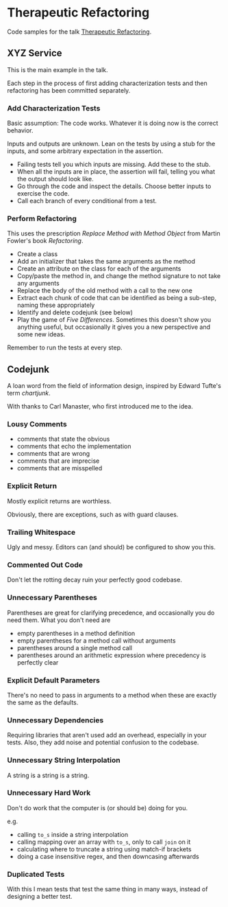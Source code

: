 # Therapeutic Refactoring

Code samples for the talk [Therapeutic Refactoring](http://confreaks.com/videos/1071-cascadiaruby2012-therapeutic-refactoring "Watch on Confreaks").

## XYZ Service

This is the main example in the talk.

Each step in the process of first adding characterization tests
and then refactoring has been committed separately.

### Add Characterization Tests

Basic assumption: The code works. Whatever it is doing now is the correct behavior.

Inputs and outputs are unknown. Lean on the tests by using a stub for the inputs, and
some arbitrary expectation in the assertion.

* Failing tests tell you which inputs are missing. Add these to the stub.
* When all the inputs are in place, the assertion will fail, telling you what the output should look like.
* Go through the code and inspect the details. Choose better inputs to exercise the code.
* Call each branch of every conditional from a test.

### Perform Refactoring

This uses the prescription *Replace Method with Method Object* from Martin
Fowler's book _Refactoring_.

* Create a class
* Add an initializer that takes the same arguments as the method
* Create an attribute on the class for each of the arguments
* Copy/paste the method in, and change the method signature to not take any arguments
* Replace the body of the old method with a call to the new one
* Extract each chunk of code that can be identified as being a sub-step, naming these appropriately
* Identify and delete codejunk (see below)
* Play the game of *Five Differences*. Sometimes this doesn't show you anything useful,
  but occasionally it gives you a new perspective and some new ideas.

Remember to run the tests at every step.

## Codejunk

A loan word from the field of information design, inspired by Edward Tufte's
term _chartjunk_.

With thanks to Carl Manaster, who first introduced me to the idea.

### Lousy Comments

* comments that state the obvious
* comments that echo the implementation
* comments that are wrong
* comments that are imprecise
* comments that are misspelled

### Explicit Return

Mostly explicit returns are worthless.

Obviously, there are exceptions, such as with guard clauses.

### Trailing Whitespace

Ugly and messy. Editors can (and should) be configured to show you this.

### Commented Out Code

Don't let the rotting decay ruin your perfectly good codebase.

### Unnecessary Parentheses

Parentheses are great for clarifying precedence, and occasionally you do need them.
What you don't need are

* empty parentheses in a method definition
* empty parentheses for a method call without arguments
* parentheses around a single method call
* parentheses around an arithmetic expression where precedency is perfectly clear

### Explicit Default Parameters

There's no need to pass in arguments to a method when these are exactly
the same as the defaults.

### Unnecessary Dependencies

Requiring libraries that aren't used add an overhead, especially in your tests.
Also, they add noise and potential confusion to the codebase.

### Unnecessary String Interpolation

A string is a string is a string.

### Unnecessary Hard Work

Don't do work that the computer is (or should be) doing for you.

e.g.

* calling `to_s` inside a string interpolation
* calling mapping over an array with `to_s`, only to call `join` on it
* calculating where to truncate a string using match-if brackets
* doing a case insensitive regex, and then downcasing afterwards

### Duplicated Tests

With this I mean tests that test the same thing in many ways, instead of
designing a better test.

